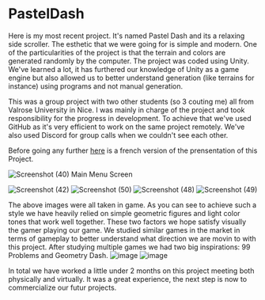 # PastelDash

Here is my most recent project. It's named Pastel Dash and its a relaxing side scroller. The esthetic that we were going for is simple and modern.
One of the particularities of the project is that the terrain and colors are generated randomly by the computer. The project was coded using Unity.
We've learned a lot, it has furthered our knowledge of Unity as a game engine but also allowed us to better understand generation (like terrains for instance) using programs and not manual generation.

This was a group project with two other students (so 3 couting me) all from Valrose University in Nice. I was mainly in charge of the project and took responsibility for the progress in development.
To achieve that we've used GitHub as it's very efficient to work on the same project remotely. We've also used Discord for group calls when we couldn't see each other.

Before going any further [here](README.md) is a french version of the prensentation of this Project.

![Screenshot (40)](https://user-images.githubusercontent.com/106030110/172060690-10ec5182-dbab-403a-a7c0-3f9cac780c26.png)
Main Menu Screen

![Screenshot (42)](https://user-images.githubusercontent.com/106030110/172060699-50aac70c-9cf3-43f5-ba35-c95875b85de1.png) 
![Screenshot (50)](https://user-images.githubusercontent.com/106030110/172060966-1a53d426-bc72-4598-9a27-17bfe3f8064e.png)
![Screenshot (48)](https://user-images.githubusercontent.com/106030110/172060967-9ea7cbcb-c0b7-4426-853c-483392901315.png)
![Screenshot (49)](https://user-images.githubusercontent.com/106030110/172060968-cd6cc56f-1f63-4d61-b861-3b09264498c1.png)

The above images were all taken in game. As you can see to achieve such a style we have heavily relied on simple geometric figures and light color tones that work well together.
These two factors we hope satisfy visually the gamer playing our game. We studied similar games in the market in terms of gameplay to better understand what direction 
we are movin to with this project. After studying multiple games we had two big inspirations: 99 Problems and Geometry Dash.
![image](https://user-images.githubusercontent.com/106030110/172676775-36a5bd4a-5936-4009-8fdd-c34082d91c32.png) ![image](https://user-images.githubusercontent.com/106030110/172676798-1c5ed1c9-ec82-4686-b8d7-b7b8daeeb1de.png)

In total we have worked a little under 2 months on this project meeting both physically and virtually. 
It was a great experience, the next step is now to commercialize our futur projects.
